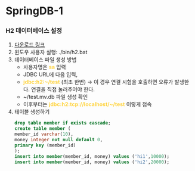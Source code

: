 # SpringDB-1

### H2 데이터베이스 설정

1. [다운로드 링크](https://www.h2database.com/html/main.html)
2. 윈도우 사용자 실행: ./bin/h2.bat
3. 데이터베이스 파일 생성 방법
   - 사용자명은 <span style="color:#ffd33d">**sa**</span> 입력
   - JDBC URL에 다음 입력,
   - <span style="color:#ffd33d">**jdbc:h2:~/test**</span> (최초 한번) -> 이 경우 연결 시험을 호출하면 오류가 발생한다. 연결을 직접 눌러주어야 한다.
   - ~/test.mv.db 파일 생성 확인
   - 이후부터는 <span style="color:#ffd33d">**jdbc:h2:tcp://localhost/~/test**</span> 이렇게 접속
4. 테이블 생성하기
   ```sql
   drop table member if exists cascade;
   create table member (
   member_id varchar(10),
   money integer not null default 0,
   primary key (member_id)
   );
   insert into member(member_id, money) values ('hi1',10000);
   insert into member(member_id, money) values ('hi2',20000);
   ```
